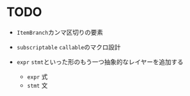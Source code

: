# TODO

- `ItemBranch`カンマ区切りの要素

- `subscriptable` `callable`のマクロ設計

- `expr` `stmt`といった形のもう一つ抽象的なレイヤーを追加する
  - `expr` 式
  - `stmt` 文 